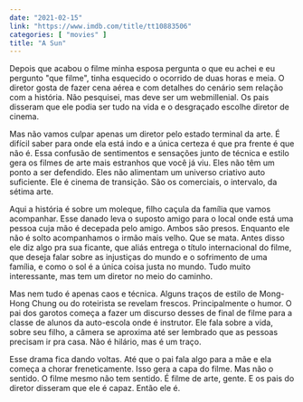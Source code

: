 ```yaml
---
date: "2021-02-15"
link: "https://www.imdb.com/title/tt10883506"
categories: [ "movies" ]
title: "A Sun"
---
```

Depois que acabou o filme minha esposa pergunta o que eu achei e eu pergunto "que filme", tinha esquecido o ocorrido de duas horas e meia. O diretor gosta de fazer cena aérea e com detalhes do cenário sem relação com a história. Não pesquisei, mas deve ser um webmillenial. Os pais disseram que ele podia ser tudo na vida e o desgraçado escolhe diretor de cinema.

Mas não vamos culpar apenas um diretor pelo estado terminal da arte. É difícil saber para onde ela está indo e a única certeza é que pra frente é que não é. Essa confusão de sentimentos e sensações junto de técnica e estilo gera os filmes de arte mais estranhos que você já viu. Eles não têm um ponto a ser defendido. Eles não alimentam um universo criativo auto suficiente. Ele é cinema de transição. São os comerciais, o intervalo, da sétima arte.

Aqui a história é sobre um moleque, filho caçula da família que vamos acompanhar. Esse danado leva o suposto amigo para o local onde está uma pessoa cuja mão é decepada pelo amigo. Ambos são presos. Enquanto ele não é solto acompanhamos o irmão mais velho. Que se mata. Antes disso ele diz algo pra sua ficante, que aliás entrega o título internacional do filme, que deseja falar sobre as injustiças do mundo e o sofrimento de uma família, e como o sol é a única coisa justa no mundo. Tudo muito interessante, mas tem um diretor no meio do caminho.

Mas nem tudo é apenas caos e técnica. Alguns traços de estilo de Mong-Hong Chung ou do roteirista se revelam frescos. Principalmente o humor. O pai dos garotos começa a fazer um discurso desses de final de filme para a classe de alunos da auto-escola onde é instrutor. Ele fala sobre a vida, sobre seu filho, a câmera se aproxima até ser lembrado que as pessoas precisam ir pra casa. Não é hilário, mas é um traço.

Esse drama fica dando voltas. Até que o pai fala algo para a mãe e ela começa a chorar freneticamente. Isso gera a capa do filme. Mas não o sentido. O filme mesmo não tem sentido. É filme de arte, gente. E os pais do diretor disseram que ele é capaz. Então ele é.
